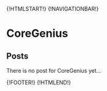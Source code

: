 {!HTMLSTART!}
{!NAVIGATIONBAR!}

# CoreGenius 

## Posts

There is no post for CoreGenius yet...

{!FOOTER!}
{!HTMLEND!}
